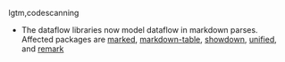lgtm,codescanning
* The dataflow libraries now model dataflow in markdown parses.
  Affected packages are
    [marked](https://npmjs.com/package/marked), 
    [markdown-table](https://npmjs.com/package/markdown-table), 
    [showdown](https://npmjs.com/package/showdown), 
    [unified](https://npmjs.com/package/unified), and
    [remark](https://npmjs.com/package/remark)
